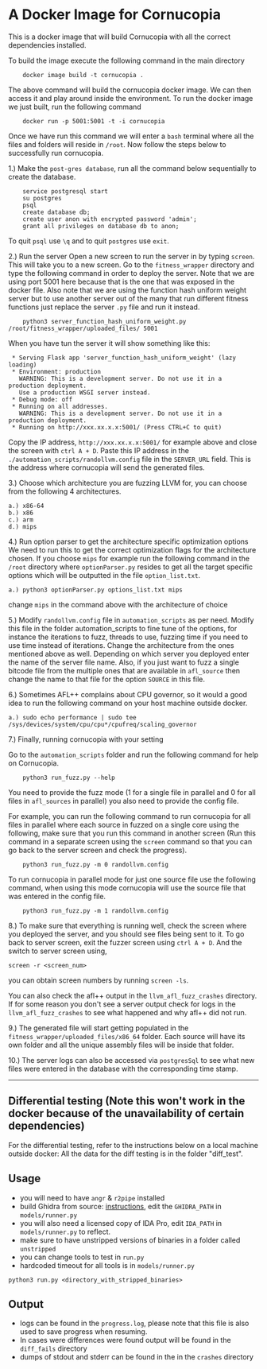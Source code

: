 # A Docker Image for Cornucopia

This is a docker image that will build Cornucopia with all the correct dependencies installed. 

To build the image execute the following command in the main directory
```
    docker image build -t cornucopia .
```
The above command will build the cornucopia docker image. We can then access it and play around inside the environment. 
To run the docker image we just built, run the following command
```
    docker run -p 5001:5001 -t -i cornucopia
```
Once we have run this command we will enter a `bash` terminal where all the files and folders will reside in `/root`. Now follow the steps below to successfully run cornucopia.

1.) Make the `post-gres database`, run all the command below sequentially to create the database.
```
    service postgresql start
    su postgres
    psql
    create database db;
    create user anon with encrypted password 'admin';
    grant all privileges on database db to anon;
```  
To quit `psql` use `\q` and to quit `postgres` use `exit`.

2.) Run the server
Open a new screen to run the server in by typing `screen`. This will take you to a new screen. 
Go to the `fitness_wrapper` directory and type the following command in order to deploy the server.
Note that we are using port 5001 here because that is the one that was exposed in the docker file.
Also note that we are using the function hash uniform weight server but to use another server out of the many that run different fitness functions just replace the server `.py` file and run it instead.
```
    python3 server_function_hash_uniform_weight.py /root/fitness_wrapper/uploaded_files/ 5001
```  
When you have tun the server it will show something like this: 
```
 * Serving Flask app 'server_function_hash_uniform_weight' (lazy loading)
 * Environment: production
   WARNING: This is a development server. Do not use it in a production deployment.
   Use a production WSGI server instead.
 * Debug mode: off
 * Running on all addresses.
   WARNING: This is a development server. Do not use it in a production deployment.
 * Running on http://xxx.xx.x.x:5001/ (Press CTRL+C to quit)
```
Copy the IP address, `http://xxx.xx.x.x:5001/` for example above and close the screen with `ctrl A + D`. 
Paste this IP address in the `./automation_scripts/randollvm.config` file in the `SERVER_URL` field. This is the address where cornucopia will send the generated files.
   


3.) Choose which architecture you are fuzzing LLVM for, you can choose from the following 4 architectures. 

    a.) x86-64
    b.) x86
    c.) arm 
    d.) mips

4.) Run option parser to get the architecture specific optimization options 
We need to run this to get the correct optimization flags for the architecture chosen. 
If you choose `mips` for example run the following command in the `/root` directory where `optionParser.py` resides to get all the target specific options which will be outputted in the file `option_list.txt`.

    a.) python3 optionParser.py options_list.txt mips
    
change `mips` in the command above with the architecture of choice

5.) Modify `randollvm.config` file in `automation_scripts` as per need.
Modify this file in the folder automation_scripts to fine tune of the options, for instance the iterations to fuzz, threads to use, fuzzing time if you need to use time instead of iterations. Change the architecture from the ones mentioned above as well. Depending on which server you deployed enter the name of the server file name. Also, if you just want to fuzz a single bitcode file from the multiple ones that are available in `afl_source` then change the name to that file for the option `SOURCE` in this file. 


6.) Sometimes AFL++ complains about CPU governor, so it would a good idea to run the following command on your host machine outside docker.

    a.) sudo echo performance | sudo tee /sys/devices/system/cpu/cpu*/cpufreq/scaling_governor

7.) Finally, running cornucopia with your setting

Go to the `automation_scripts` folder and run the following command for help on Cornucopia. 
```
    python3 run_fuzz.py --help 
```
You need to provide the fuzz mode (1 for a single file in parallel and 0 for all files in `afl_sources` in parallel)
you also need to provide the config file.

For example, you can run the following command to run cornucopia for all files in parallel where each source in fuzzed on a single core using the following, make sure that you run this command in another screen (Run this command in a separate screen using the `screen` command so that you can go back to the server screen and check the progress).
```
    python3 run_fuzz.py -m 0 randollvm.config
```
To run cornucopia in parallel mode for just one source file use the following command, when using this mode cornucopia will use the source file that was entered in the config file.
```
    python3 run_fuzz.py -m 1 randollvm.config
``` 
8.) To make sure that everything is running well, check the screen where you deployed the server, and you should see files being sent to it. To go back to server screen, exit the fuzzer screen using `ctrl A + D`. And the switch to server screen using,
```
screen -r <screen_num>
```
you can obtain screen numbers by running `screen -ls`.

You can also check the afl++ output in the `llvm_afl_fuzz_crashes` directory. If for some reason you don't see a server output check for logs in the `llvm_afl_fuzz_crashes` to see what happened and why afl++ did not run. 

9.) The generated file will start getting populated in the `fitness_wrapper/uploaded_files/x86_64` folder. Each source will have its own folder and all the unique assembly files will be inside that folder.

10.) The server logs can also be accessed via `postgresSql` to see what new files were entered in the database with the corresponding time stamp. 


-------------------------------------------------------------------------------------------------------------------------------------------

## Differential testing (Note this won't work in the docker because of the unavailability of certain dependencies)

For the differential testing, refer to the instructions below on a local machine outside docker: 
All the data for the diff testing is in the folder "diff_test".

## Usage 

- you will need to have `angr` & `r2pipe` installed
- build Ghidra from source: [instructions](https://github.com/NationalSecurityAgency/ghidra), edit the `GHIDRA_PATH` in `models/runner.py`
- you will also need a licensed copy of IDA Pro, edit `IDA_PATH` in `models/runner.py` to reflect.
- make sure to have unstripped versions of binaries in a folder called `unstripped` 
- you can change tools to test in `run.py`
- hardcoded timeout for all tools is in `models/runner.py`

```
python3 run.py <directory_with_stripped_binaries>
```

## Output

- logs can be found in the `progress.log`, please note that this file is also used to save progress when resuming.
- In cases were differences were found output will be found in the `diff_fails` directory
- dumps of stdout and stderr can be found in the in the `crashes` directory
